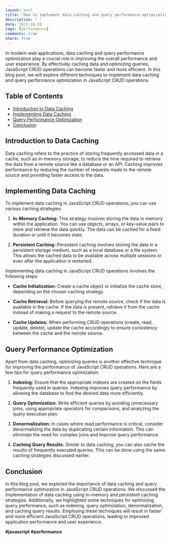 ```yaml
---
layout: post
title: "How to implement data caching and query performance optimization in JavaScript CRUD operations."
description: " "
date: 2023-10-20
tags: [performance]
comments: true
share: true
---
```


In modern web applications, data caching and query performance optimization play a crucial role in improving the overall performance and user experience. By effectively caching data and optimizing queries, JavaScript CRUD operations can become faster and more efficient. In this blog post, we will explore different techniques to implement data caching and query performance optimization in JavaScript CRUD operations.

## Table of Contents
- [Introduction to Data Caching](#introduction-to-data-caching)
- [Implementing Data Caching](#implementing-data-caching)
- [Query Performance Optimization](#query-performance-optimization)
- [Conclusion](#conclusion)

## Introduction to Data Caching
Data caching refers to the practice of storing frequently accessed data in a cache, such as in-memory storage, to reduce the time required to retrieve the data from a remote source like a database or an API. Caching improves performance by reducing the number of requests made to the remote source and providing faster access to the data.

## Implementing Data Caching
To implement data caching in JavaScript CRUD operations, you can use various caching strategies:

1. **In-Memory Caching:** This strategy involves storing the data in memory within the application. You can use objects, arrays, or key-value pairs to store and retrieve the data quickly. The data can be cached for a fixed duration or until it becomes stale.
   
2. **Persistent Caching:** Persistent caching involves storing the data in a persistent storage medium, such as a local database or a file system. This allows the cached data to be available across multiple sessions or even after the application is restarted.

Implementing data caching in JavaScript CRUD operations involves the following steps:

- **Cache Initialization:** Create a cache object or initialize the cache store, depending on the chosen caching strategy.

- **Cache Retrieval:** Before querying the remote source, check if the data is available in the cache. If the data is present, retrieve it from the cache instead of making a request to the remote source.

- **Cache Updates:** When performing CRUD operations (create, read, update, delete), update the cache accordingly to ensure consistency between the cache and the remote source.

## Query Performance Optimization
Apart from data caching, optimizing queries is another effective technique for improving the performance of JavaScript CRUD operations. Here are a few tips for query performance optimization:

1. **Indexing:** Ensure that the appropriate indexes are created on the fields frequently used in queries. Indexing improves query performance by allowing the database to find the desired data more efficiently.

2. **Query Optimization:** Write efficient queries by avoiding unnecessary joins, using appropriate operators for comparisons, and analyzing the query execution plan.

3. **Denormalization:** In cases where read performance is critical, consider denormalizing the data by duplicating certain information. This can eliminate the need for complex joins and improve query performance.

4. **Caching Query Results:** Similar to data caching, you can also cache the results of frequently executed queries. This can be done using the same caching strategies discussed earlier.

## Conclusion
In this blog post, we explored the importance of data caching and query performance optimization in JavaScript CRUD operations. We discussed the implementation of data caching using in-memory and persistent caching strategies. Additionally, we highlighted some techniques for optimizing query performance, such as indexing, query optimization, denormalization, and caching query results. Employing these techniques will result in faster and more efficient JavaScript CRUD operations, leading to improved application performance and user experience.

**#javascript #performance**